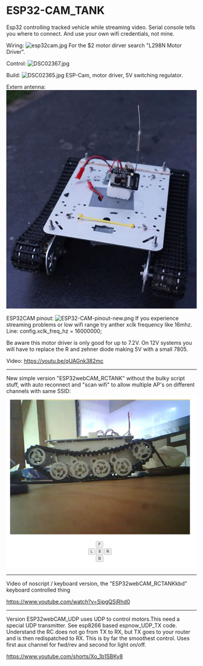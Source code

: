 # ESP32-CAM_TANK

Esp32 controlling tracked vehicle while streaming video.
Serial console tells you where to connect. And use your own wifi credentials, not mine.

Wiring:
![esp32cam.jpg](esp32cam.jpg "Wiring")
For the $2 motor dirver search "L298N Motor Driver".

Control:
![DSC02367.jpg](DSC02367.jpg "Control")

Build:
![DSC02365.jpg](DSC02365.jpg "Build")
ESP-Cam, motor driver, 5V switching regulator.

Extern antenna:
![DSC02372.jpg](DSC02372.jpg "extant")

ESP32CAM pinout:
![ESP32-CAM-pinout-new.png](ESP32-CAM-pinout-new.png "pinout")
If you experience streaming problems or low wifi range try anther xclk frequency like 16mhz.
Line: config.xclk_freq_hz = 16000000; 

Be aware this motor driver is only good for up to 7.2V. On 12V systems you will have to replace the R and zehner diode making 5V with a small 7805.

Video:
https://youtu.be/qUAGnk382mc

--------------------------------------------------
New simple version "ESP32webCAM_RCTANK" without the bulky script stuff, with auto reconnect and "scan wifi" to allow multiple AP's on different channels with same SSID:
![625843.jpg](625843.jpg "ESP32webCAM_RCTANK")

--------------------------------------------------
Video of noscript / keyboard version, the "ESP32webCAM_RCTANKkbd" keyboard controlled thing

https://www.youtube.com/watch?v=SipgQSjRhd0

--------------------------------------------------

Version ESP32webCAM_UDP uses UDP to control motors.This need a special UDP transmitter. See esp8266 based espnow_UDP_TX code.
Understand the RC does not go from TX to RX, but TX goes to your router and is then redispatched to RX.
This is by far the smoothest control. Uses first aux channel for fwd/rev and second for light on/off.

https://www.youtube.com/shorts/Xo_1b1SBKy8

